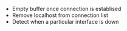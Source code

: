  - Empty buffer once connection is establised
 - Remove localhost from connection list
 - Detect when a particular interface is down
